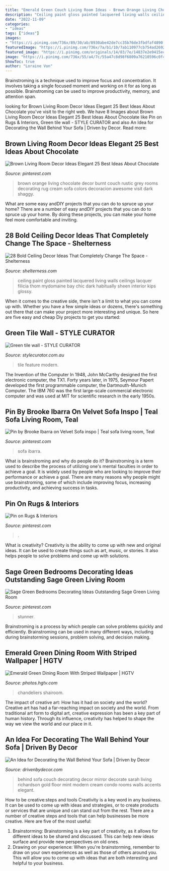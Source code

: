 ```yaml
---
title: "Emerald Green Couch Living Room Ideas - Brown Orange Living Chocolate Decor Burnt Couch Rustic Grey Rooms Decorating Rug Cream Sofa Colors Decoracion Awesome Visit Dark Shaggy"
description: "Ceiling paint gloss painted lacquered living walls ceilings lacquer filicia thom mydomaine bay chic dark habitually sheen interior kips glossy"
date: "2022-11-09"
categories:
- "ideas"
tags: ["ideas"]
images:
- "https://i.pinimg.com/736x/89/30/ab/8930abe42de7cc35b76de3fbdfaf4890.jpg"
featuredImage: "https://i.pinimg.com/736x/7a/b1/10/7ab110977cb754ad26926b60c1ba170e.jpg"
featured_image: "https://i.pinimg.com/originals/14/83/7e/14837e2e9415eca7bc4f48265960b002.jpg"
image: "https://i.pinimg.com/736x/55/a4/7c/55a47c8d98f6809a76210596c0f42520.jpg"
ShowToc: true
author: "Loraine Von"
---
```



Brainstroming is a technique used to improve focus and concentration. It involves taking a single focused moment and working on it for as long as possible. Brainstroming can be used to improve productivity, memory, and attention span.

	

		
looking for Brown Living Room Decor Ideas Elegant 25 Best Ideas About Chocolate you've visit to the right web. We have 8 Images about Brown Living Room Decor Ideas Elegant 25 Best Ideas About Chocolate like Pin on Rugs &amp; Interiors, Green tile wall - STYLE CURATOR and also An Idea for Decorating the Wall Behind Your Sofa | Driven by Decor. Read more:
		
    
## Brown Living Room Decor Ideas Elegant 25 Best Ideas About Chocolate

<img loading=lazy src="https://i.pinimg.com/736x/55/a4/7c/55a47c8d98f6809a76210596c0f42520.jpg" onerror="this.onerror=null;this.src='https://tse4.mm.bing.net/th?id=OIP.Ssk1yUjB7V83L8eBA1yeygHaMM&amp;pid=15.1';" alt="Brown Living Room Decor Ideas Elegant 25 Best Ideas About Chocolate">

_Source: pinterest.com_

>brown orange living chocolate decor burnt couch rustic grey rooms decorating rug cream sofa colors decoracion awesome visit dark shaggy. 

	

What are some easy andDIY projects that you can do to spruce up your home?
There are a number of easy andDIY projects that you can do to spruce up your home. By doing these projects, you can make your home feel more comfortable and inviting.

    
## 28 Bold Ceiling Decor Ideas That Completely Change The Space - Shelterness

<img loading=lazy src="http://i.shelterness.com/2016/05/grass-green-living-room-ceiling.jpg" onerror="this.onerror=null;this.src='https://tse3.mm.bing.net/th?id=OIP.giF8DBegLOSElf_eu0YAFAHaLL&amp;pid=15.1';" alt="28 Bold Ceiling Decor Ideas That Completely Change The Space - Shelterness">

_Source: shelterness.com_

>ceiling paint gloss painted lacquered living walls ceilings lacquer filicia thom mydomaine bay chic dark habitually sheen interior kips glossy. 

	

When it comes to the creative side, there isn't a limit to what you can come up with. Whether you have a few simple ideas or dozens, there's something out there that can make your project more interesting and unique. So here are five easy and cheap Diy projects to get you started: 

    
## Green Tile Wall - STYLE CURATOR

<img loading=lazy src="https://stylecurator.com.au/wp-content/uploads/2019/01/Green-tile-wall.jpg" onerror="this.onerror=null;this.src='https://tse2.mm.bing.net/th?id=OIP.AnPxr_SziMnYSmIOpsarOQHaLH&amp;pid=15.1';" alt="Green tile wall - STYLE CURATOR">

_Source: stylecurator.com.au_

>tile feature modern. 

	

The Invention of the Computer
In 1948, John McCarthy designed the first electronic computer, the TX1. Forty years later, in 1975, Seymour Papert developed the first programmable computer, the Dartmouth-Munich Computer. The IBM 760 was the first large-scale commercial electronic computer and was used at MIT for scientific research in the early 1950s.

    
## Pin By Brooke Ibarra On Velvet Sofa Inspo | Teal Sofa Living Room, Teal

<img loading=lazy src="https://i.pinimg.com/736x/7a/b1/10/7ab110977cb754ad26926b60c1ba170e.jpg" onerror="this.onerror=null;this.src='https://tse4.mm.bing.net/th?id=OIP.ARgjpM3EbAct_dNSUjES1gHaJN&amp;pid=15.1';" alt="Pin by Brooke Ibarra on Velvet Sofa inspo | Teal sofa living room, Teal">

_Source: pinterest.com_

>sofa ibarra. 

	

What is brainstroming and why do people do it?
Brainstroming is a term used to describe the process of utilizing one's mental faculties in order to achieve a goal. It is widely used by people who are looking to improve their performance or achieve a goal. There are many reasons why people might use brainstroming, some of which include improving focus, increasing productivity, and achieving success in tasks.

    
## Pin On Rugs &amp; Interiors

<img loading=lazy src="https://i.pinimg.com/736x/89/30/ab/8930abe42de7cc35b76de3fbdfaf4890.jpg" onerror="this.onerror=null;this.src='https://tse3.mm.bing.net/th?id=OIP.C4VhUH8UkX4a5TvJEZokwAHaKW&amp;pid=15.1';" alt="Pin on Rugs &amp; Interiors">

_Source: pinterest.com_

>. 

	

What is creativity?
Creativity is the ability to come up with new and original ideas. It can be used to create things such as art, music, or stories. It also helps people to solve problems and come up with solutions.

    
## Sage Green Bedrooms Decorating Ideas Outstanding Sage Green Living Room

<img loading=lazy src="https://i.pinimg.com/originals/14/83/7e/14837e2e9415eca7bc4f48265960b002.jpg" onerror="this.onerror=null;this.src='https://tse2.mm.bing.net/th?id=OIP.KWlwsjK5ziZS5SDqgQ30cAHaLH&amp;pid=15.1';" alt="Sage Green Bedrooms Decorating Ideas Outstanding Sage Green Living Room">

_Source: pinterest.com_

>stunner. 

	

Brainstroming is a process by which people can solve problems quickly and efficiently. Brainstroming can be used in many different ways, including during brainstorming sessions, problem solving, and decision making.

    
## Emerald Green Dining Room With Striped Wallpaper | HGTV

<img loading=lazy src="https://hgtvhome.sndimg.com/content/dam/images/hgtv/fullset/2012/4/14/0/DP_Elinor-Jones-Green-Formal-Dining-Room_s3x4.jpg.rend.hgtvcom.616.822.suffix/1400968887332.jpeg" onerror="this.onerror=null;this.src='https://tse1.mm.bing.net/th?id=OIP.83rWlNdXhfwyd3KWZYAoAgHaJ4&amp;pid=15.1';" alt="Emerald Green Dining Room With Striped Wallpaper | HGTV">

_Source: photos.hgtv.com_

>chandeliers shairoom. 

	

The impact of creative art: How has it had on society and the world?
Creative art has had a far-reaching impact on society and the world. From traditional art form to digital art, creative expression has been a key part of human history. Through its influence, creativity has helped to shape the way we view the world and our place in it.

    
## An Idea For Decorating The Wall Behind Your Sofa | Driven By Decor

<img loading=lazy src="http://www.drivenbydecor.com/wp-content/uploads/2014/05/Large-floor-mirror-behind-sofa-couch.jpg" onerror="this.onerror=null;this.src='https://tse3.mm.bing.net/th?id=OIP.MB0cloEJaU0x5vEs8zaCGAHaLK&amp;pid=15.1';" alt="An Idea for Decorating the Wall Behind Your Sofa | Driven by Decor">

_Source: drivenbydecor.com_

>behind sofa couch decorating decor mirror decorate sarah living richardson gold floor mint modern cream condo rooms walls accents elegant. 

	

How to be creative:steps and tools
Creativity is a key word in any business. It can be used to come up with ideas and strategies, or to create products or services that are unique and can stand out from the rest.
There are a number of creative steps and tools that can help businesses be more creative. Here are five of the most useful: 
1. Brainstorming: Brainstorming is a key part of creativity, as it allows for different ideas to be shared and discussed. This can help new ideas surface and provide new perspectives on old ones. 
2. Drawing on your experience: When you're brainstorming, remember to draw on your own experiences as well as those of others around you. This will allow you to come up with ideas that are both interesting and helpful to your business. 

